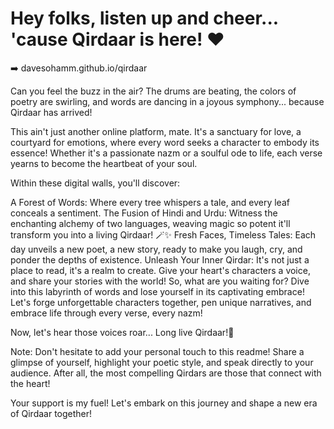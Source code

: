
# Hey folks, listen up and cheer... 'cause Qirdaar is here! ❤️
➡️ davesohamm.github.io/qirdaar

Can you feel the buzz in the air? The drums are beating, the colors of poetry are swirling, and words are dancing in a joyous symphony... because Qirdaar has arrived!

This ain't just another online platform, mate. It's a sanctuary for love, a courtyard for emotions, where every word seeks a character to embody its essence! Whether it's a passionate nazm or a soulful ode to life, each verse yearns to become the heartbeat of your soul.

Within these digital walls, you'll discover:

A Forest of Words: Where every tree whispers a tale, and every leaf conceals a sentiment.
The Fusion of Hindi and Urdu: Witness the enchanting alchemy of two languages, weaving magic so potent it'll transform you into a living Qirdaar! 🪄✨
Fresh Faces, Timeless Tales: Each day unveils a new poet, a new story, ready to make you laugh, cry, and ponder the depths of existence.
Unleash Your Inner Qirdar: It's not just a place to read, it's a realm to create. Give your heart's characters a voice, and share your stories with the world!
So, what are you waiting for? Dive into this labyrinth of words and lose yourself in its captivating embrace! Let's forge unforgettable characters together, pen unique narratives, and embrace life through every verse, every nazm!

Now, let's hear those voices roar... Long live Qirdaar!🥳

Note: Don't hesitate to add your personal touch to this readme! Share a glimpse of yourself, highlight your poetic style, and speak directly to your audience. After all, the most compelling Qirdars are those that connect with the heart!

Your support is my fuel! Let's embark on this journey and shape a new era of Qirdaar together!
